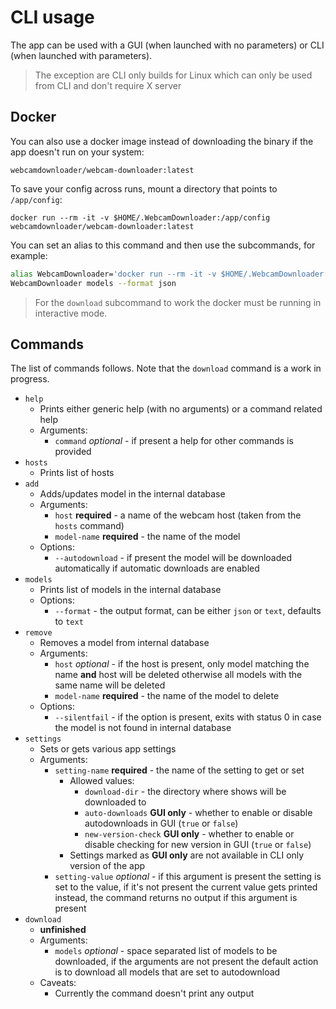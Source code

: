 # CLI usage

The app can be used with a GUI (when launched with no parameters) or CLI (when launched with parameters).

> The exception are CLI only builds for Linux which can only be used from CLI and don't require X server

## Docker

You can also use a docker image instead of downloading the binary if the app doesn't run on your system:

`webcamdownloader/webcam-downloader:latest`

To save your config across runs, mount a directory that points to `/app/config`:

`docker run --rm -it -v $HOME/.WebcamDownloader:/app/config webcamdownloader/webcam-downloader:latest`

You can set an alias to this command and then use the subcommands, for example:

```bash
alias WebcamDownloader='docker run --rm -it -v $HOME/.WebcamDownloader:/app/config webcamdownloader/webcam-downloader:latest'
WebcamDownloader models --format json
```

> For the `download` subcommand to work the docker must be running in interactive mode.

## Commands

The list of commands follows. Note that the `download` command is a work in progress.

- `help`
    - Prints either generic help (with no arguments) or a command related help
    - Arguments:
        - `command` *optional* - if present a help for other commands is provided
- `hosts`
    - Prints list of hosts
- `add`
    - Adds/updates model in the internal database
    - Arguments:
        - `host` **required** - a name of the webcam host (taken from the `hosts` command)
        - `model-name` **required** - the name of the model
    - Options:
        - `--autodownload` - if present the model will be downloaded automatically if automatic downloads are enabled
- `models`
    - Prints list of models in the internal database
    - Options:
        - `--format` - the output format, can be either `json` or `text`, defaults to `text`
- `remove`
    - Removes a model from internal database
    - Arguments:
        - `host` *optional* - if the host is present, only model matching the name **and** host will be deleted
        otherwise all models with the same name will be deleted
        - `model-name` **required** - the name of the model to delete
    - Options:
        - `--silentfail` - if the option is present, exits with status 0 in case the model is not found in internal
        database
- `settings`
    - Sets or gets various app settings
    - Arguments:
        - `setting-name` **required** - the name of the setting to get or set
            - Allowed values:
                - `download-dir` - the directory where shows will be downloaded to
                - `auto-downloads` **GUI only** - whether to enable or disable autodownloads in GUI (`true` or `false`)
                - `new-version-check` **GUI only** - whether to enable or disable checking for new version in GUI
                  (`true` or `false`)
            - Settings marked as **GUI only** are not available in CLI only version of the app
        - `setting-value` *optional* - if this argument is present the setting is set to the value, if it's not present
        the current value gets printed instead, the command returns no output if this argument is present
- `download`
    - **unfinished**
    - Arguments:
        - `models` *optional* - space separated list of models to be downloaded, if the arguments are not present
        the default action is to download all models that are set to autodownload
    - Caveats:
        - Currently the command doesn't print any output